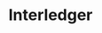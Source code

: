 ---
git: https://github.com/interledger
linkedin: https://linkedin.com/company/interledger-foundation
logohandle: interledger
sort: interledger
title: Interledger
twitter: https://x.com/interledger
website: https://interledger.org/
---